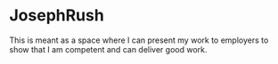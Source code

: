 # JosephRush
This is meant as a space where I can present my work to employers to show that I am competent and can deliver good work.

